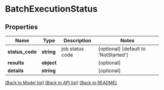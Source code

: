 # BatchExecutionStatus

## Properties
Name | Type | Description | Notes
------------ | ------------- | ------------- | -------------
**status_code** | **string** | job status code | [optional] [default to 'NotStarted']
**results** | **object** |  | [optional] 
**details** | **string** |  | [optional] 

[[Back to Model list]](../README.md#documentation-for-models) [[Back to API list]](../README.md#documentation-for-api-endpoints) [[Back to README]](../README.md)



